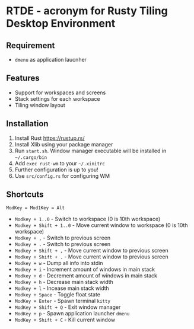 # RTDE - acronym for Rusty Tiling Desktop Environment

## Requirement
- ```dmenu``` as application laucnher

## Features
- Support for workspaces and screens
- Stack settings for each workspace
- Tiling window layout

## Installation
1. Install Rust https://rustup.rs/
2. Install Xlib using your package manager
3. Run ```start.sh```. Window manager executable will be installed in ```~/.cargo/bin```
4. Add ```exec rust-wm``` to your ```~/.xinitrc```
5. Further configuration is up to you!
6. Use ```src/config.rs``` for configuring WM 

## Shortcuts
```ModKey = Mod1Key = Alt```
- ```Modkey + 1..0``` - Switch to workspace (0 is 10th workspace)
- ```Modkey + Shift + 1..0``` - Move current window to workspace (0 is 10th workspace)
- ```Modkey + ,``` - Switch to previous screen
- ```Modkey + .``` - Switch to previous screen
- ```Modkey + Shift + ,``` - Move current window to previous screen
- ```Modkey + Shift + .``` - Move current window to previous screen
- ```Modkey + w``` - Dump all info into stdin
- ```Modkey + i``` - Increment amount of windows in main stack
- ```Modkey + d``` - Decrement amount of windows in main stack
- ```Modkey + h``` - Decrease main stack width
- ```Modkey + l``` - Incease main stack width
- ```Modkey + Space``` - Toggle float state
- ```ModKey + Enter``` - Spawn terminal ```kitty```
- ```ModKey + Shift + Q``` - Exit window manager
- ```ModKey + p``` - Spawn application launcher ```dmenu```
- ```ModKey + Shift + C``` - Kill current window
